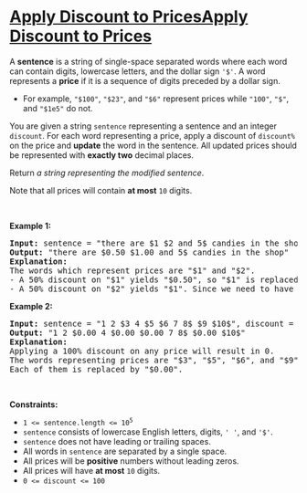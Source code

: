 # [Apply Discount to PricesApply Discount to Prices](https://leetcode.com/problems/apply-discount-to-prices/)
<p>A <strong>sentence</strong> is a string of single-space separated words where each word can contain digits, lowercase letters, and the dollar sign <code>'$'</code>. A word represents a <strong>price</strong> if it is a sequence of digits preceded by a dollar sign.</p>

<ul>
<li>For example, <code>"$100"</code>, <code>"$23"</code>, and <code>"$6"</code> represent prices while <code>"100"</code>, <code>"$"</code>, and <code>"$1e5"</code> do not.</li>
</ul>

<p>You are given a string <code>sentence</code> representing a sentence and an integer <code>discount</code>. For each word representing a price, apply a discount of <code>discount%</code> on the price and <strong>update</strong> the word in the sentence. All updated prices should be represented with <strong>exactly two</strong> decimal places.</p>

<p>Return <em>a string representing the modified sentence</em>.</p>

<p>Note that all prices will contain <strong>at most</strong> <code>10</code> digits.</p>


<p>&nbsp;</p>
<p><strong class="example">Example 1:</strong></p>

<pre><strong>Input:</strong> sentence = "there are $1 $2 and 5$ candies in the shop", discount = 50
<strong>Output:</strong> "there are $0.50 $1.00 and 5$ candies in the shop"
<strong>Explanation:</strong> 
The words which represent prices are "$1" and "$2". 
- A 50% discount on "$1" yields "$0.50", so "$1" is replaced by "$0.50".
- A 50% discount on "$2" yields "$1". Since we need to have exactly 2 decimal places after a price, we replace "$2" with "$1.00".
</pre>

<p><strong class="example">Example 2:</strong></p>

<pre><strong>Input:</strong> sentence = "1 2 $3 4 $5 $6 7 8$ $9 $10$", discount = 100
<strong>Output:</strong> "1 2 $0.00 4 $0.00 $0.00 7 8$ $0.00 $10$"
<strong>Explanation:</strong>
Applying a 100% discount on any price will result in 0.
The words representing prices are "$3", "$5", "$6", and "$9".
Each of them is replaced by "$0.00".
</pre>




<p>&nbsp;</p>
<p><strong>Constraints:</strong></p>

<ul>
	<li><code>1 <= sentence.length <= 10<sup>5</sup></code></li>
    <li><code>sentence</code> consists of lowercase English letters, digits, <code>' '</code>, and <code>'$'</code>.</li>
    <li><code>sentence</code> does not have leading or trailing spaces.</li>
    <li>All words in <code>sentence</code> are separated by a single space.</li>
    <li>All prices will be <strong>positive</strong> numbers without leading zeros.</li>
    <li>All prices will have <strong>at most</strong> <code>10</code> digits.</li>
    <li><code>0 <= discount <= 100</code></li>
	
	
</ul>